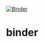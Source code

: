 [![Binder](https://mybinder.org/badge_logo.svg)](https://mybinder.org/v2/gh/mikaelkara/binder/HEAD)
# binder
